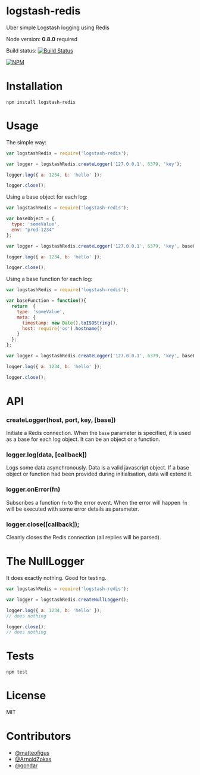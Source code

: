 logstash-redis
=============

Uber simple Logstash logging using Redis

Node version: **0.8.0** required

Build status: [![Build Status](https://secure.travis-ci.org/opentable/logstash-redis.png?branch=master)](http://travis-ci.org/opentable/logstash-redis)

[![NPM](https://nodei.co/npm/logstash-redis.png?downloads=true)](https://npmjs.org/package/logstash-redis)

# Installation

```shell
npm install logstash-redis
```

# Usage

The simple way:
```js
var logstashRedis = require('logstash-redis');

var logger = logstashRedis.createLogger('127.0.0.1', 6379, 'key');

logger.log({ a: 1234, b: 'hello' });

logger.close();
```

Using a base object for each log:
```js
var logstashRedis = require('logstash-redis');

var baseObject = {
  type: 'someValue',
  env: "prod-1234"
};

var logger = logstashRedis.createLogger('127.0.0.1', 6379, 'key', baseObject);

logger.log({ a: 1234, b: 'hello' });

logger.close();
```

Using a base function for each log:
```js
var logstashRedis = require('logstash-redis');

var baseFunction = function(){
  return  {
    type: 'someValue',
    meta: {
      timestamp: new Date().toISOString(),
      host: require('os').hostname()
    }
  };
};

var logger = logstashRedis.createLogger('127.0.0.1', 6379, 'key', baseFunction);

logger.log({ a: 1234, b: 'hello' });

logger.close();
```

# API

### createLogger(host, port, key, [base])

Initiate a Redis connection. When the `base` parameter is specified, it is used as a base for each log object. It can be an object or a function.

### logger.log(data, [callback])

Logs some data asynchronously. Data is a valid javascript object. If a base object or function had been provided during initialisation, data will extend it.

### logger.onError(fn)

Subscribes a function `fn` to the error event. When the error will happen `fn` will be executed with some error details as parameter.

### logger.close([callback]);

Cleanly closes the Redis connection (all replies will be parsed).

# The NullLogger

It does exactly nothing. Good for testing.
```js
var logstashRedis = require('logstash-redis');

var logger = logstashRedis.createNullLogger();

logger.log({ a: 1234, b: 'hello' });
// does nothing

logger.close();
// does nothing
```

# Tests

```shell
npm test
```

# License

MIT

# Contributors

* [@matteofigus](https://github.com/matteofigus)
* [@ArnoldZokas](https://github.com/ArnoldZokas)
* [@gondar](https://github.com/gondar)
